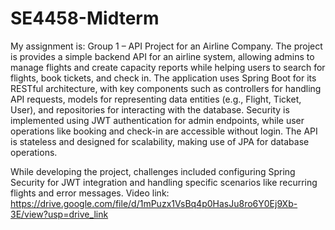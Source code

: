 # SE4458-Midterm
My assignment is: Group 1 – API Project for an Airline Company.
The project is provides a simple backend API for an airline system, allowing admins to manage flights and create capacity reports while helping users to search for flights, book tickets, and check in. The application uses Spring Boot for its RESTful architecture, with key components such as controllers for handling API requests, models for representing data entities (e.g., Flight, Ticket, User), and repositories for interacting with the database. Security is implemented using JWT authentication for admin endpoints, while user operations like booking and check-in are accessible without login. The API is stateless and designed for scalability, making use of JPA for database operations.

While developing the project, challenges included configuring Spring Security for JWT integration and handling specific scenarios like recurring flights and error messages. 
Video link: https://drive.google.com/file/d/1mPuzx1VsBq4p0HasJu8ro6Y0Ej9Xb-3E/view?usp=drive_link
